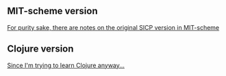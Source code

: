 ## MIT-scheme version
[For purity sake, there are notes on the original SICP version in MIT-scheme](sicp_mit/)

## Clojure version
[Since I'm trying to learn Clojure anyway...](sicp_clojure)
